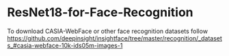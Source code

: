 # ResNet18-for-Face-Recognition

To download CASIA-WebFace or other face recognition datasets follow https://github.com/deepinsight/insightface/tree/master/recognition/_datasets_#casia-webface-10k-ids05m-images-1
